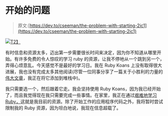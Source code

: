 # 开始的问题

> 原文:[https://dev.to/cseeman/the-problem-with-starting-2ic1](https://dev.to/cseeman/the-problem-with-starting-2ic1)

[![](../Images/c520fded7e3422771711315fd2e37858.png)T2】](https://i.giphy.com/media/3o6gDSdED1B5wjC2Gc/giphy.gif)

有时信息和资源太多，迈出第一步需要很长时间来决定，因为你不知道从哪里开始。有许多免费的令人惊叹的学习 ruby 的资源，让我不停地从一个跳到另一个，弄得心烦意乱。今天感觉不是最好的学习日。我在 Ruby Koans 上没有取得很大进展，我也没有完成太多其他阅读(尽管一位同事分享了一篇关于小胜利的力量的[伟大文章](https://github.com/EbookFoundation/free-programming-books/blob/master/free-programming-books.md#ruby)，我正在将它添加到堆栈中)。

我只需要选一个，然后跟着它走。我会坚持使用 Ruby Koans，因为我已经开始了，而且我觉得现在我只需要完成一些事情。在家里，我正在通过[艰难地学习 Ruby，](https://learnrubythehardway.org/)这就是我目前的资源。除了开始工作的应用程序代码之外，我将暂时尝试限制我的 Ruby 资源，因为坦白地说，我现在信息超载了。